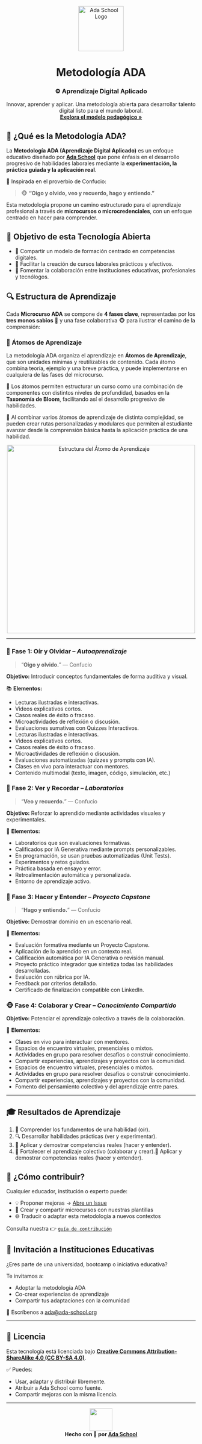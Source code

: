 <p align="center">
  <img src="https://avatars.githubusercontent.com/u/61118853?s=400&u=33dd0f8a4cc4f6f48e006866dc36555525181483&v=4" width="120" alt="Ada School Logo">
</p>

<h1 align="center">Metodología ADA</h1>
<h3 align="center">⚙️ Aprendizaje Digital Aplicado</h3>

<p align="center">
  Innovar, aprender y aplicar. Una metodología abierta para desarrollar talento digital listo para el mundo laboral.
  <br />
  <a href="#️-estructura-de-aprendizaje"><strong>Explora el modelo pedagógico »</strong></a>
</p>


## 🌱 ¿Qué es la Metodología ADA?

La **Metodología ADA (Aprendizaje Digital Aplicado)** es un enfoque educativo diseñado por <a href="https://ada-school.org/" target="_blank"><strong>Ada School</strong></a> que pone énfasis en el desarrollo progresivo de habilidades laborales mediante la **experimentación, la práctica guiada y la aplicación real**.

📜 Inspirada en el proverbio de Confucio:

> 🐵 **“Oigo y olvido, veo y recuerdo, hago y entiendo.”**

Esta metodología propone un camino estructurado para el aprendizaje profesional a través de **microcursos o microcredenciales**, con un enfoque centrado en hacer para comprender.


## 🌟 Objetivo de esta Tecnología Abierta

- 📖 Compartir un modelo de formación centrado en competencias digitales.
- 🧠 Facilitar la creación de cursos laborales prácticos y efectivos.
- 🤝 Fomentar la colaboración entre instituciones educativas, profesionales y tecnólogos.


## 🔍 Estructura de Aprendizaje

Cada **Microcurso ADA** se compone de **4 fases clave**, representadas por los **tres monos sabios** 🐒 y una fase colaborativa 🐵 para ilustrar el camino de la comprensión:

### 🧬 Átomos de Aprendizaje

La metodología ADA organiza el aprendizaje en **Átomos de Aprendizaje**, que son unidades mínimas y reutilizables de contenido. Cada átomo combina teoría, ejemplo y una breve práctica, y puede implementarse en cualquiera de las fases del microcurso.

📌 Los átomos permiten estructurar un curso como una combinación de componentes con distintos niveles de profundidad, basados en la **Taxonomía de Bloom**, facilitando así el desarrollo progresivo de habilidades.

🔗 Al combinar varios átomos de aprendizaje de distinta complejidad, se pueden crear rutas personalizadas y modulares que permiten al estudiante avanzar desde la comprensión básica hasta la aplicación práctica de una habilidad.

<p align="center">
  <img src="./learning-atom-structure.svg" alt="Estructura del Átomo de Aprendizaje" width="500">
</p>

---

### 🙊 Fase 1: Oír y Olvidar – *Autoaprendizaje*  
> “**Oigo y olvido.**” — Confucio

**Objetivo:** Introducir conceptos fundamentales de forma auditiva y visual.

📚 **Elementos:**
- Lecturas ilustradas e interactivas.
- Videos explicativos cortos.
- Casos reales de éxito o fracaso.
- Microactividades de reflexión o discusión.
- Evaluaciones sumativas con Quizzes Interactivos.
- Lecturas ilustradas e interactivas.
- Videos explicativos cortos.
- Casos reales de éxito o fracaso.
- Microactividades de reflexión o discusión.
- Evaluaciones automatizadas (quizzes y prompts con IA).
- Clases en vivo para interactuar con mentores.
- Contenido multimodal (texto, imagen, código, simulación, etc.)


### 🙈 Fase 2: Ver y Recordar – *Laboratorios*  
> “**Veo y recuerdo.**” — Confucio

**Objetivo:** Reforzar lo aprendido mediante actividades visuales y experimentales.

🧪 **Elementos:**
- Laboratorios que son evaluaciones formativas.
- Calificados por IA Generativa mediante prompts personalizables.
- En programación, se usan pruebas automatizadas (Unit Tests).
- Experimentos y retos guiados.
- Práctica basada en ensayo y error.
- Retroalimentación automática y personalizada.
- Entorno de aprendizaje activo.


### 🙉 Fase 3: Hacer y Entender – *Proyecto Capstone*  
> “**Hago y entiendo.**” — Confucio

**Objetivo:** Demostrar dominio en un escenario real.

🚀 **Elementos:**
- Evaluación formativa mediante un Proyecto Capstone.
- Aplicación de lo aprendido en un contexto real.
- Calificación automática por IA Generativa o revisión manual.
- Proyecto práctico integrador que sintetiza todas las habilidades desarrolladas.
- Evaluación con rúbrica por IA.
- Feedback por criterios detallado.
- Certificado de finalización compatible con LinkedIn.


### 🐵 Fase 4: Colaborar y Crear – *Conocimiento Compartido*  

**Objetivo:** Potenciar el aprendizaje colectivo a través de la colaboración.

🤝 **Elementos:**
- Clases en vivo para interactuar con mentores.
- Espacios de encuentro virtuales, presenciales o mixtos.
- Actividades en grupo para resolver desafíos o construir conocimiento.
- Compartir experiencias, aprendizajes y proyectos con la comunidad.
- Espacios de encuentro virtuales, presenciales o mixtos.
- Actividades en grupo para resolver desafíos o construir conocimiento.
- Compartir experiencias, aprendizajes y proyectos con la comunidad.
- Fomento del pensamiento colectivo y del aprendizaje entre pares.

---

## 🎓 Resultados de Aprendizaje

1. 🧠 Comprender los fundamentos de una habilidad (oír).
2. 🔍 Desarrollar habilidades prácticas (ver y experimentar).
3. 💪 Aplicar y demostrar competencias reales (hacer y entender).
4. 🤝 Fortalecer el aprendizaje colectivo (colaborar y crear).💪 Aplicar y demostrar competencias reales (hacer y entender).

## 🤝 ¿Cómo contribuir?

Cualquier educador, institución o experto puede:

- 💡 Proponer mejoras → [Abre un Issue](./.github/ISSUE_TEMPLATE.md)
- 📝 Crear y compartir microcursos con nuestras plantillas
- 🌐 Traducir o adaptar esta metodología a nuevos contextos

Consulta nuestra 👉 [`guía de contribución`](./CONTRIBUTING.md)

## 🏫 Invitación a Instituciones Educativas

¿Eres parte de una universidad, bootcamp o iniciativa educativa?

Te invitamos a:

- Adoptar la metodología ADA
- Co-crear experiencias de aprendizaje
- Compartir tus adaptaciones con la comunidad

📧 Escríbenos a [ada@ada-school.org](mailto:ada@ada-school.org)

---

## 📄 Licencia

Esta tecnología está licenciada bajo [**Creative Commons Attribution-ShareAlike 4.0 (CC BY-SA 4.0)**](https://creativecommons.org/licenses/by-sa/4.0/).

✅ Puedes:
- Usar, adaptar y distribuir libremente.
- Atribuir a Ada School como fuente.
- Compartir mejoras con la misma licencia.

---

<p align="center">
  <img src="https://avatars.githubusercontent.com/u/61118853?s=400&u=33dd0f8a4cc4f6f48e006866dc36555525181483&v=4" width="60">
  <br />
  <strong>Hecho con 💙 por <a href="https://ada-school.org/" target="_blank">Ada School</a></strong>
</p>

